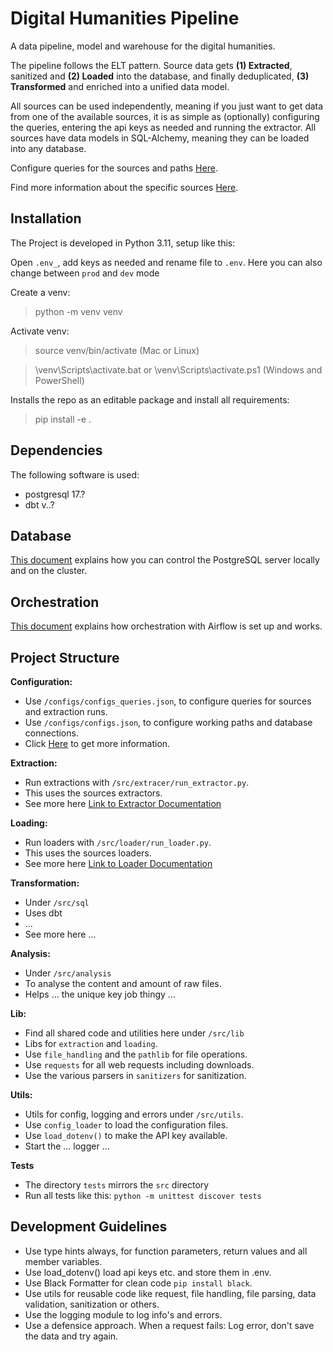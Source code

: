 # Digital Humanities Pipeline

A data pipeline, model and warehouse for the digital humanities.

The pipeline follows the ELT pattern. Source data gets **(1) Extracted**, sanitized and **(2) Loaded** into the database,
and finally deduplicated, **(3) Transformed** and enriched into a unified data model.

All sources can be used independently, meaning if you just want to get data from one of the available sources, it is as
simple as (optionally) configuring the queries, entering the api keys as needed and running the extractor.
All sources have data models in SQL-Alchemy, meaning they can be loaded into any database.

Configure queries for the sources and paths [Here](config/README.md).

Find more information about the specific sources [Here](src/sources/README.md).

## Installation

The Project is developed in Python 3.11, setup like this:

Open `.env_`, add keys as needed and rename file to `.env`.
Here you can also change between `prod` and `dev` mode

Create a venv:

> python -m venv venv

Activate venv:

> source venv/bin/activate (Mac or Linux)

> \venv\Scripts\activate.bat or \venv\Scripts\activate.ps1 (Windows and PowerShell) 

Installs the repo as an editable package and install all requirements:

> pip install -e .

## Dependencies

The following software is used:

- postgresql 17.?
- dbt v..?

## Database

[This document](sql/README_DB.md) explains how you can control the PostgreSQL server locally and on the cluster.

## Orchestration

[This document](orchestration/README.md) explains how orchestration with Airflow is set up and works.

## Project Structure

**Configuration:**

- Use `/configs/configs_queries.json`, to configure queries for sources and extraction runs.
- Use `/configs/configs.json`, to configure working paths and database connections.
- Click [Here](config/README.md) to get more information.

**Extraction:**

- Run extractions with `/src/extracer/run_extractor.py`.
- This uses the sources extractors.
- See more here [Link to Extractor Documentation](src/extractor/README.md)

**Loading:**

- Run loaders with `/src/loader/run_loader.py`.
- This uses the sources loaders.
- See more here [Link to Loader Documentation](src/loader/README.md)

**Transformation:**

- Under `/src/sql`
- Uses dbt
- ...
- See more here ...

**Analysis:**

- Under `/src/analysis`
- To analyse the content and amount of raw files.
- Helps ... the unique key job thingy ...

**Lib:**

- Find all shared code and utilities here under `/src/lib`
- Libs for `extraction` and `loading`.
- Use `file_handling` and the `pathlib` for file operations.
- Use `requests` for all web requests including downloads.
- Use the various parsers in `sanitizers` for sanitization.

**Utils:**

- Utils for config, logging and errors under `/src/utils`.
- Use `config_loader` to load the configuration files.
- Use `load_dotenv()` to make the API key available.
- Start the ... logger ...

**Tests**

- The directory `tests` mirrors the `src` directory
- Run all tests like this: `python -m unittest discover tests`

## Development Guidelines

- Use type hints always, for function parameters, return values and all member variables.
- Use load_dotenv() load api keys etc. and store them in .env.
- Use Black Formatter for clean code `pip install black`.
- Use utils for reusable code like request, file handling, file parsing, data validation, sanitization or others.
- Use the logging module to log info's and errors.
- Use a defensice approach. When a request fails: Log error, don't save the data and try again.
